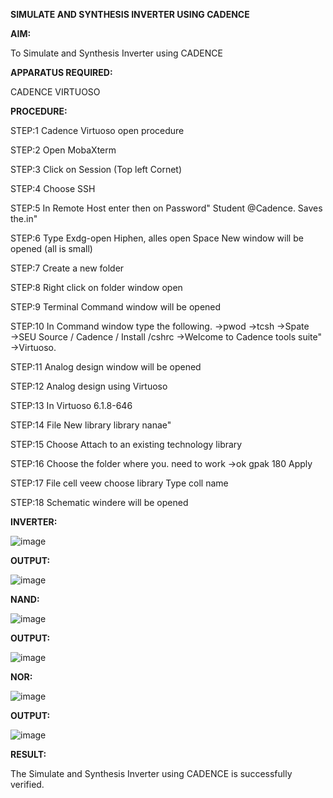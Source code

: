 **SIMULATE AND SYNTHESIS INVERTER USING CADENCE**

**AIM:**

To Simulate and Synthesis Inverter using CADENCE

**APPARATUS REQUIRED:**

CADENCE VIRTUOSO

**PROCEDURE:**

STEP:1 Cadence Virtuoso open procedure

STEP:2 Open MobaXterm


STEP:3 Click on Session (Top left Cornet)

STEP:4 Choose SSH

STEP:5 In Remote Host enter then on Password" Student @Cadence. Saves the.in"

STEP:6 Type Exdg-open Hiphen, alles open Space New window will be opened (all is small)

STEP:7 Create a new folder

STEP:8 Right click on folder window open

STEP:9 Terminal Command window will be opened

STEP:10 In Command window type the following.
->pwod
->tcsh
->Spate →SEU Source / Cadence / Install /cshrc
->Welcome to Cadence tools suite"
->Virtuoso.

STEP:11 Analog design window will be opened

STEP:12 Analog design using Virtuoso

STEP:13 In Virtuoso 6.1.8-646

STEP:14 File New library library nanae"

STEP:15 Choose Attach to an existing technology library

STEP:16 Choose the folder where you. need to work
->ok gpak 180 Apply

STEP:17 File cell veew choose library Type coll name

STEP:18 Schematic windere will be opened

**INVERTER:**

![image](https://github.com/Dhinesh0024/VLSI-LAB-EXP-6/assets/160568927/b2022842-f066-4f5e-878b-92575a5fcfa9)

**OUTPUT:**

![image](https://github.com/Dhinesh0024/VLSI-LAB-EXP-6/assets/160568927/e98d5c5e-386d-4fed-a2f4-26221e647897)

**NAND:**

![image](https://github.com/Dhinesh0024/VLSI-LAB-EXP-6/assets/160568927/05c71cfb-8b81-4ec1-b875-5dbbb554dc38)

**OUTPUT:**

![image](https://github.com/Dhinesh0024/VLSI-LAB-EXP-6/assets/160568927/7578c9c8-e8dc-454b-a7eb-20c1d1dcb9d3)

**NOR:**

![image](https://github.com/Dhinesh0024/VLSI-LAB-EXP-6/assets/160568927/5b6a86ed-c45b-4183-b506-cb8f94221035)

**OUTPUT:**

![image](https://github.com/Dhinesh0024/VLSI-LAB-EXP-6/assets/160568927/c12e9c13-f4b9-4827-8bf0-fb99443878aa)

**RESULT:**

The Simulate and Synthesis Inverter using CADENCE is successfully verified.
